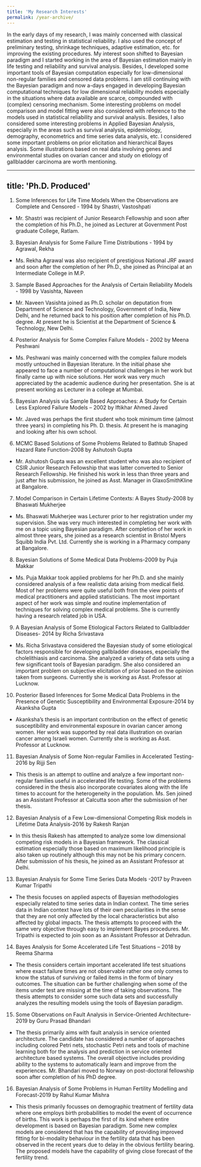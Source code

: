 ```yaml
---
title: 'My Research Interests'
permalink: /year-archive/
---
```


In the early days of my research, I was mainly concerned with classical estimation and testing in statistical reliability. I also used the concept of preliminary testing, shrinkage techniques, adaptive estimation, etc. for improving the existing procedures.
My interest soon shifted to Bayesian paradigm and I started working in the area of Bayesian estimation mainly in life testing and reliability and survival analysis. Besides, I developed some important tools of Bayesian computation especially for low-dimensional non-regular families and censored data problems. I am still continuing with the Bayesian paradigm and now a-days engaged in developing Bayesian computational techniques for low dimensional reliability models especially in the situations where data available are scarce, compounded with (complex) censoring mechanism. Some interesting problems on model comparison and model fitting were also considered with reference to the models used in statistical reliability and survival analysis.
Besides, I also considered some interesting problems in Applied Bayesian Analysis, especially in the areas such as survival analysis, epidemiology, demography, econometrics and time series data analysis, etc. I considered some important problems on prior elicitation and hierarchical Bayes analysis. Some illustrations based on real data involving genes and environmental studies on ovarian cancer and study on etiology of gallbladder carcinoma are worth mentioning.

---
title: 'Ph.D. Produced'
---

1. Some Inferences for Life Time Models When the Observations are Complete and Censored - 1994 by Shastri, Vastoshpati
- Mr. Shastri was recipient of Junior Research Fellowship and soon after the completion of his Ph.D., he joined as Lecturer at Government Post graduate College, Ratlam.
3. Bayesian Analysis for Some Failure Time Distributions - 1994 by Agrawal, Rekha
- Ms. Rekha Agrawal was also recipient of prestigious National JRF award and soon after the completion of her Ph.D., she joined as Principal at an Intermediate College in M.P.
3. Sample Based Approaches for the Analysis of Certain Reliability Models - 1998 by Vasishta, Naveen
- Mr. Naveen Vasishta joined as Ph.D. scholar on deputation from Department of Science and Technology, Government of India, New Delhi, and he returned back to his position after completion of his Ph.D. degree. At present he is Scientist at the Department of Science & Technology, New Delhi.
4. Posterior Analysis for Some Complex Failure Models - 2002 by Meena Peshwani
  - Ms. Peshwani was mainly concerned with the complex failure models mostly untouched in Bayesian literature. In the initial phase she appeared to face a number of computational challenges in her work but finally came up with nice solutions. Her work was very much appreciated by the academic audience during her presentation. She is at present working as Lecturer in a college at Mumbai.
5. Bayesian Analysis via Sample Based Approaches: A Study for Certain Less Explored Failure Models – 2002 by Iftikhar Ahmed Javed
- Mr. Javed was perhaps the first student who took minimum time (almost three years) in completing his Ph. D. thesis. At present he is managing and looking after his own school.
6. MCMC Based Solutions of Some Problems Related to Bathtub Shaped Hazard Rate Function-2008 by Ashutosh Gupta
- Mr. Ashutosh Gupta was an excellent student who was also recipient of CSIR Junior Research Fellowship that was latter converted to Senior Research Fellowship. He finished his work in less than three years and just after his submission, he joined as Asst. Manager in GlaxoSmithKline at Bangalore.
7. Model Comparison in Certain Lifetime Contexts: A Bayes Study-2008 by Bhaswati Mukherjee
- Ms. Bhaswati Mukherjee was Lecturer prior to her registration under my supervision. She was very much interested in completing her work with me on a topic using Bayesian paradigm. After completion of her work in almost three years, she joined as a research scientist in Bristol Myers Squibb India Pvt. Ltd. Currently she is working in a Pharmacy company at Bangalore.
8. Bayesian Solutions of Some Medical Data Problems-2009 by Puja Makkar
- Ms. Puja Makkar took applied problems for her Ph.D. and she mainly considered analysis of a few realistic data arising from medical field. Most of her problems were quite useful both from the view points of medical practitioners and applied statisticians. The most important aspect of her work was simple and routine implementation of techniques for solving complex medical problems. She is currently having a research related job in USA.
9. A Bayesian Analysis of Some Etiological Factors Related to Gallbladder Diseases- 2014 by Richa Srivastava
- Ms. Richa Srivastava considered the Bayesian study of some etiological factors responsible for developing gallbladder diseases, especially the cholelithiasis and carcinoma. She analyzed a variety of data sets using a few significant tools of Bayesian paradigm. She also considered an important problem on subjective elicitation of prior based on the opinion taken from surgeons. Currently she is working as Asst. Professor at Lucknow.
10. Posterior Based Inferences for Some Medical Data Problems in the Presence of Genetic Susceptibility and Environmental Exposure-2014 by Akanksha Gupta
- Akanksha’s thesis is an important contribution on the effect of genetic susceptibility and environmental exposure in ovarian cancer among women. Her work was supported by real data illustration on ovarian cancer among Israeli women. Currently she is working as Asst. Professor at Lucknow.
11. Bayesian Analysis of Some Non-regular Families in Accelerated Testing-2016 by Rijji Sen
- This thesis is an attempt to outline and analyze a few important non-regular families useful in accelerated life testing. Some of the problems considered in the thesis also incorporate covariates along with the life times to account for the heterogeneity in the population. Ms. Sen joined as an Assistant Professor at Calcutta soon after the submission of her thesis.
12. Bayesian Analysis of a Few Low-dimensional Competing Risk models in Lifetime Data Analysis-2016 by Rakesh Ranjan
- In this thesis Rakesh has attempted to analyze some low dimensional competing risk models in a Bayesian framework. The classical estimation especially those based on maximum likelihood principle is also taken up routinely although this may not be his primary concern. After submission of his thesis, he joined as an Assistant Professor at Delhi.
13. Bayesian Analysis for Some Time Series Data Models -2017 by Praveen Kumar Tripathi
- The thesis focuses on applied aspects of Bayesian methodologies especially related to time series data in Indian context. The time series data in Indian context have lots of their own peculiarities in the sense that they are not only affected by the local characteristics but also affected by global impacts. The thesis attempts to proceed with the same very objective through easy to implement Bayes procedures. Mr. Tripathi is expected to join soon as an Assistant Professor at Dehradun.
14. Bayes Analysis for Some Accelerated Life Test Situations – 2018 by Reema Sharma
- The thesis considers certain important accelerated life test situations where exact failure times are not observable rather one only comes to know the status of surviving or failed items in the form of binary outcomes. The situation can be further
challenging when some of the items under test are missing at the time of taking observations. The thesis attempts to consider some such data sets and successfully analyzes the resulting models using the tools of Bayesian paradigm.
15. Some Observations on Fault Analysis in Service-Oriented Architecture- 2019 by Guru Prasad Bhandari
- The thesis primarily aims with fault analysis in service oriented architecture. The candidate has considered a number of approaches including colored Petri nets, stochastic Petri nets and tools of machine learning both for the analysis and
prediction in service oriented architecture based systems. The overall objective includes providing ability to the systems to automatically learn and improve from the experiences. Mr. Bhandari moved to Norway on post-doctoral fellowship soon after completion of his PhD degree.
16. Bayesian Analysis of Some Problems in Human Fertility Modelling and Forecast-2019 by Rahul Kumar Mishra
- This thesis primarily focusses on demographic treatment of fertility data where one employs birth probabilities to model the event of occurrence of births. This work is perhaps the first of its kind where entire development is based on Bayesian paradigm. Some new complex models are considered that has the capability of providing improved fitting for bi-modality behaviour in the fertility data that has been observed in the recent years due to delay in the obvious fertility bearing. The proposed models have the capability of giving close forecast of the fertility trend.

   

